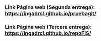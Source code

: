 ### Link Página web (Segunda entrega): https://ingadrcl.github.io/pruebagit/

### Link Página web (Tercera entrega): https://ingadrcl.github.io/repoFIS/
